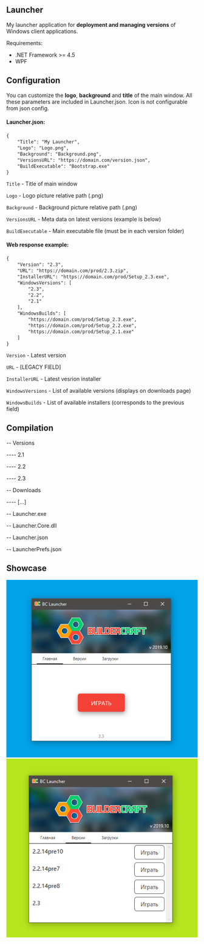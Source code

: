 ## Launcher

My launcher application for **deployment and managing versions** of Windows client applications.

Requirements: 
* .NET Framework >= 4.5
* WPF

## Configuration

You can customize the **logo**, **background** and **title** of the main window. All these parameters are included in Launcher.json. Icon is not configurable from json config. 

#### Launcher.json: 

    {
        "Title": "My Launcher",
        "Logo": "Logo.png",
        "Background": "Background.png",
        "VersionsURL": "https://domain.com/version.json",
        "BuildExecutable": "Bootstrap.exe"
    }


`Title` - Title of main window

`Logo` - Logo picture relative path (.png)

`Background` - Background picture relative path (.png)

`VersionsURL` - Meta data on latest versions (example is below)

`BuildExecutable` - Main executable file (must be in each version folder)

#### Web response example:

    {
        "Version": "2.3",
        "URL": "https://domain.com/prod/2.3.zip",
        "InstallerURL": "https://domain.com/prod/Setup_2.3.exe",
        "WindowsVersions": [
            "2.3",
            "2.2",
            "2.1"
        ],
        "WindowsBuilds": [
            "https://domain.com/prod/Setup_2.3.exe",
            "https://domain.com/prod/Setup_2.2.exe",
            "https://domain.com/prod/Setup_2.1.exe"
        ]
    }

`Version` - Latest version

`URL` - [LEGACY FIELD]

`InstallerURL` - Latest vesrion installer

`WindowsVersions` - List of available versions (displays on downloads page)

`WindowsBuilds` - List of available installers (corresponds to the previous field)

## Compilation

-- Versions

---- 2.1

---- 2.2

---- 2.3

-- Downloads

---- [...]

-- Launcher.exe

-- Launcher.Core.dll

-- Launcher.json

-- LauncherPrefs.json


## Showcase

![](/Media/screen_1.png)
![](/Media/screen_2.png)
